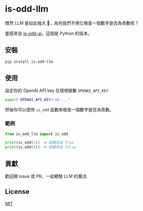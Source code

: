 # is-odd-llm

既然 LLM 是如此強大 💪，為何我們不用它檢查一個數字是否為奇數呢？

靈感來自 [is-odd-ai](https://github.com/rhettlunn/is-odd-ai)，這個是 Python 的版本。

## 安裝

```bash
pip install is-odd-llm
```

## 使用

設定你的 OpenAI API key 在環境變數 `OPENAI_API_KEY`

```bash
export OPENAI_API_KEY="sk-..."
```

然後你可以使用 `is_odd` 函數來檢查一個數字是否為奇數。

### 範例

```python
from is_odd_llm import is_odd

print(is_odd(1))  # 高機率是 True
print(is_odd(2))  # 高機率是 False
```

## 貢獻

歡迎開 issue 或 PR，一起體驗 LLM 的魔法

## License

[MIT](LICENSE)

